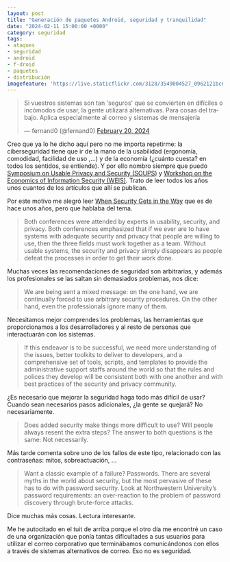 ```yaml
---
layout: post
title: "Generación de paquetes Android, seguridad y tranquilidad"
date: "2024-02-11 15:00:00 +0000"
category: seguridad
tags:
- ataques
- seguridad
- android
- f-droid
- paquetes
- distribución
imagefeature: 'https://live.staticflickr.com/3128/3549004527_0962121bc6_z.jpg'
---
```

<blockquote class="twitter-tweet" data-media-max-width="560"><p lang="es" dir="ltr">Si vuestros sistemas son tan &#39;seguros&#39; que se convierten en difíciles o incómodos de usar, la gente utilizará alternativas. Para cosas del trabajo. Aplica especialmente al correo y sistemas de mensajería</p>&mdash; fernand0 (@fernand0) <a href="https://twitter.com/fernand0/status/1759865335195328709?ref_src=twsrc%5Etfw">February 20, 2024</a></blockquote> <script async src="https://platform.twitter.com/widgets.js" charset="utf-8"></script> 
Creo que ya lo he dicho aquí pero no me importa repetirme: la ciberseguridad tiene que ir de la mano de la usabilidad (ergonomía, comodidad, facilidad de uso ,...) y de la economía (¿cuánto cuesta? en todos los sentidos, se entiende). Y por ello nombro siempre que puedo <a href="https://www.usenix.org/conferences/byname/884">Symposium on Usable Privacy and Security (SOUPS)</a> y <a href="https://weis2023.econinfosec.org/organization/previous-workshops/">Workshop on the Economics of Information Security (WEIS)</a>. Trato de leer todos los años unos cuantos de los artículos que allí se publican.

Por este motivo me alegró leer <a href="https://jnd.org/when-security-gets-in-the-way/">When Security Gets in the Way</a> que es de hace unos años, pero que hablaba del tema.

> Both conferences were attended by experts in usability, security, and privacy. Both conferences emphasized that if we ever are to have systems with adequate security and privacy that people are willing to use, then the three fields must work together as a team. Without usable systems, the security and privacy simply disappears as people defeat the processes in order to get their work done. 

Muchas veces las recomendaciones de seguridad son arbitrarias, y además los profesionales se las saltan sin demasiados problemas, nos dice:

> We are being sent a mixed message: on the one hand, we are continually forced to use arbitrary security procedures. On the other hand, even the professionals ignore many of them.

Necesitamos mejor comprendes los problemas, las herramientas que proporcionamos a los desarrolladores y al resto de personas que interactuarán con los sistemas.

> If this endeavor is to be successful, we need more understanding of the issues, better toolkits to deliver to developers, and a comprehensive set of tools, scripts, and templates to provide the administrative support staffs around the world so that the rules and polices they develop will be consistent both with one another and with best practices of the security and privacy community. 

¿Es necesario que mejorar la seguridad haga todo más difícil de usar? Cuando sean necesarios pasos adicionales, ¿la gente se quejará?
No necesariamente.

> Does added security make things more difficult to use? Will people always resent the extra steps? The answer to both questions is the same: Not necessarily. 

Más tarde comenta sobre uno de los fallos de este tipo, relacionado con las contraseñas: mitos, sobreactuación, ...

> Want a classic example of a failure? Passwords. There are several myths in the world about security, but the most pervasive of these has to do with password security. Look at Northwestern University’s password requirements: an over-reaction to the problem of password discovery through brute-force attacks.

Dice muchas más cosas. Lectura interesante.

Me he autocitado en el tuit de arriba porque el otro día me encontré un caso de una organización que ponía tantas dificultades a sus usuarios para utilizar el correo corporativo que terminábamos comunicándonos con ellos a través de sistemas alternativos de correo.
Eso no es seguridad.
